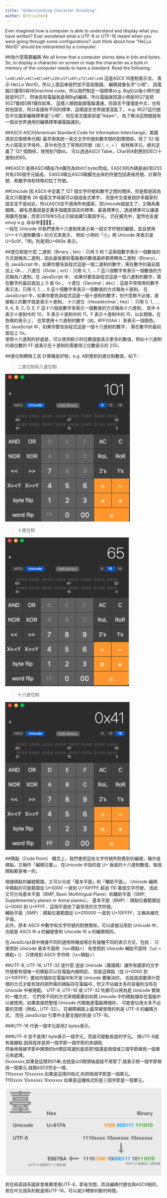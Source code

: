 ```yaml
---
title: "Understanding Character Encoding"
author: [chrischen]
---
```

Ever imagined how a computer is able to understand and display 
what you have written? Ever wondered what a UTF-8 or UTF-16 meant
when you were going through some configurations? Just think about
how “HeLLo WorlD” should be interpreted by a computer.

##為什麼需要編碼
We all know that a computer stores data in bits and bytes. So,
to display a character on screen or map the character as a byte in memory of the computer needs to have a standard. Read the following :

`\x48\x65\x4C\x4C\x6F\x20\x57\x6F\x72\x6C\x44` 這是ASCII 16進制表示法，
表示 HeLLo WorlD，所以上面這串我們並不容易閱讀。 編碼就像名字"小明”，
因電腦只懂得0與1的machine code，所以我們制定一個標準(e.g. Big5)以後小明代號就是9527，
然後告知電腦我是用Big5編碼，所以電腦就知道小明是9527並把9527變成0與1儲存起來。
這樣人類就能跟電腦溝通，但語言不僅僅是中文，也有其他語言，所以各國有不同的標準，這樣語言世界就很混亂了，
e.g. 9527這代號在中文國家編碼標準是"小明”，但在英文國家卻是"Adam”，
為了解決這問題就有一個全世界通用的編碼標準讓電腦識別。

##ASCII
ASCII(American Standard Code for Information Interchange，美國資訊交換標準代碼)
最早用來統一英文文字符號和數字間的對應關係，除了 52 個大小寫英文字母外，其中也包含了常用的符號（如 !, <, = ）
和特殊字元，總共定義了 127 個關係，使用到7個bit。
可以透過ASCII Table，Char的A對應到DEC(十進制)的65。

##EASCII
是將ASCII碼由7bit擴充為8bit(1 byte)而成。EASCII的內碼是由0到255共有256個字元組成。
EASCII碼比ASCII碼擴充出來的符號包括表格符號、計算符號、希臘字母和特殊的拉丁符號。

##Unicode
因 ASCII 中定義了 127 個文字符號和數字之間的關係，但是那是因為英文只需要有 26 個英文字母就可以組成各式單字，
但是中文或者說許多國家的語言並不是如此，所以ASCII並不適用所有國家。而Unicode就誕生了，又稱為萬國碼，
顧名思義就是定義多個國家語言的標準，最喜標準化，透過標準可以讓運用擴充發展，而至2019年5月止已經收藏13萬個字元，
仍在擴充中，當然也支援emoji e.g. 😄😆😎🥶🍌🍎🍒 。  
一般在 Unicode 中我們會用十六進制來表示某一個文字符號的編號，並且使用 U+<十六進制數值> 的方式來表示，
例如 小明的「小」用 Unicode 來表示是 U+5c0f，「明」則是用U+660e 表示。

##進位制是什麼
二進制（Binary；bin）：只用 0 和 1 這兩個數字表示一個數值的方式就稱為二進制，因此最後要給電腦看的數值最終都將轉為二進制（Binary）。
在 JavaScript 中，如果你要告訴程式這是一個二進制的數字，需在數字的最前面加上 0b 。 
八進位（Octal；oct）：只用 0, 1, … 7 這八個數字來表示一個數值的方式稱為八進制。在 JavaScript 中，
如果你要告訴程式這是一個八進制的數字，需在數字的最前面加上 0 或 0o 。 
十進位（Decimal；dec）：這是平常使用的數字表示法，只用 0, 1, … 9 這十個數字來表示一個數值的方式稱為十進制。
在 JavaScript 中，如果你要告訴程式這是一個十進制的數字，你什麼都不必做，直接輸入的數字就是表示十進制。
十六進位（Hexadecimal；hex）： 只用 0, 1, …, 9, A, B, C, D, E, F 這十六個是數字來表示一個數值的方式稱為十六進制，
其中 A 表示十進制中的 10， B 表示十進制中的 11，F 表示十進制中的 15，以此類推。在色碼的表示上，
也常使用十六進制的數字（如，#FF00AA ）來表示一個顏色。在 JavaScript 中，如果你要告訴程式這是一個十六進制的數字，
需在數字的最前面加上 0x。  
使用十六進制的好處是，可以使用較少的位數就能表示更多的數值，例如十六進制的兩位數的 FF 就表示在十進制的需要用三位數表示的 255。

##進位制轉換工具
計算機是好物，e.g. A對應到的進位制數值，如下:
>二進位制和八進位制

![post-1](../images/blog/20191216/20191216-post-1.png)

>十進位制

![post-2](../images/blog/20191216/20191216-post-2.png)

>十六進位制

![post-3](../images/blog/20191216/20191216-post-3.png)

##碼點（Code Point）
概念上，我們會把這些文字符號所對應到的編號，稱作是碼點，又稱作「編碼位置」。
在Unicode 中指的是 U+ 後面的十六進制數值，每個碼點都是唯一的。

根據碼點的編號範圍，又可以分成「基本平面」和「輔助平面」。
Unicode 編碼中碼點的可能範圍從 U+0000 一直到 U+10FFFF 超過 110 萬個文字符號，
因此又可分為基本平面（BMP, Basic Multilingual Plane）和輔助平面（SMP, Supplementary planes or Astral planes）。
基本平面（BMP）：碼點位置範圍從 U+0000 到 U+FFFF，這個平面放了最常見的文字符號。  
輔助平面（SMP）：碼點位置範圍從 U+010000 一直到 U+10FFFF，又稱為補充平面。  
此外，原本 ASCII 中數字和文字符號的對應關係，可以直接沿用到 Unicode 中，也就是 ASCII 中 a 的編號會和 Unicode 中 a 的編號相同。

在JavaScript其中根據不同的適用時機或場合有幾種不同的表示方式，包括： 只使用到 Unicode 基本平面時（\u<碼點>） 有使用到 Unicode 輔助平面時（\u{ <碼點> }） 只使用到 ASCII 字符時（\x<碼點>）

##UTF-8, UTF-16, UTF-32 是什麼
透過 Unicode（萬國碼）讓所有國家的文字符號都有個唯一的碼點可以在電腦內被辨認，
但是這碼點（從 U+0000 到 U+10FFFF）要如何儲存在電腦中則不是 Unicode 要解決的，
也就是說要用什麼樣的方式才能有效的把所需的碼點存在電腦中，但又不佔據太多的容量則沒有在Unicode 中被規範。
UTF-8, UTF-16 或 UTF-32 則都可以視為是 Unicode 實做的一種方式，
它們用不同的方式來規範要如何將 Unicode 中的碼點儲存在電腦中以被使用，如果直接把整個 Unicode 代碼搬進電腦裡儲存，
可能會佔用太多不必要的空間（例如，UTF-32）。 在網際網路上最常被使用的則是 UTF-8 的編碼方式，
而在 JavaScript 引擎中主要支援的則是 UTF-16。

###UTF-16
代表一個字元是用2 bytes表示。

###UTF-8
並不是用1 byte表示一個字元，而是可變動長度的字元。 用UTF-8就有複雜點.因爲程序是把一個字節一個字節的來讀取,  
然後再根據字節中開頭的bit標誌來識別是該把1個還是兩個或三個字節做爲一個單元來處理。  
0xxxxxxx,如果是這樣的01串,也就是以0開頭後面就不用管了.就表示把一個字節做爲一個單元.就跟ASCII完全一樣。    
110xxxxx 10xxxxxx.如果是這樣的格式,則把兩個字節當一個單元。  
1110xxxx 10xxxxxx 10xxxxxx 如果是這種格式則是三個字節當一個單元。

![post-4](../images/blog/20191216/20191216-post-4.png)

若在純英語系國家會推薦使用UTF-8，節省空間，而且編碼代號也與ASCII相同，若在中文語系則較適用UTF-16，可以減少轉換判斷的時間。
